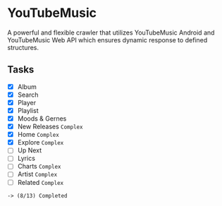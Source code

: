 # YouTubeMusic
A powerful and flexible crawler that utilizes YouTubeMusic Android and YouTubeMusic Web API which ensures dynamic response to defined structures.

## Tasks
- [x] Album
- [x] Search
- [x] Player
- [x] Playlist
- [x] Moods & Gernes
- [x] New Releases   `Complex`
- [x] Home           `Complex`
- [x] Explore        `Complex`
- [ ] Up Next
- [ ] Lyrics
- [ ] Charts         `Complex`
- [ ] Artist         `Complex`
- [ ] Related        `Complex`

`-> (8/13) Completed`
